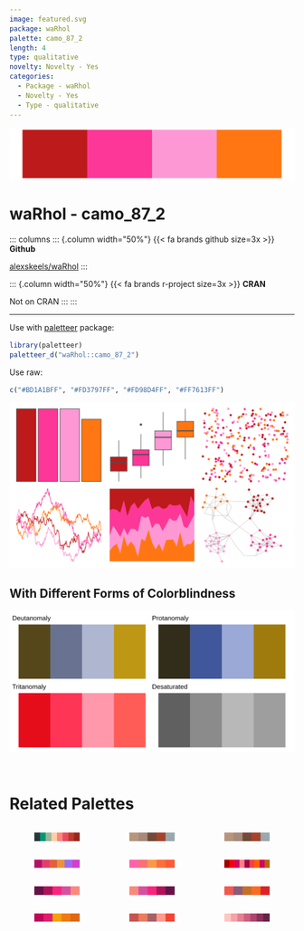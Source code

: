 ```yaml
---
image: featured.svg
package: waRhol
palette: camo_87_2
length: 4
type: qualitative
novelty: Novelty - Yes
categories:
  - Package - waRhol
  - Novelty - Yes
  - Type - qualitative
---
```


![](featured.svg)

# waRhol - camo_87_2 

::: columns
::: {.column width="50%"}
{{< fa brands github size=3x >}}
**Github**

[alexskeels/waRhol](https://github.com/alexskeels/waRhol)
:::

::: {.column width="50%"}
{{< fa brands r-project size=3x >}}
**CRAN**

Not on CRAN
:::
:::

<hr> 

Use with [paletteer](https://emilhvitfeldt.github.io/paletteer/) package:

```r
library(paletteer)
paletteer_d("waRhol::camo_87_2")
```

Use raw:

```r
c("#BD1A1BFF", "#FD3797FF", "#FD98D4FF", "#FF7613FF")
``` 

![](examples.png) <br>

## With Different Forms of Colorblindness

![](colorblind.svg) 

<br>

# Related Palettes

<div class="list" style="display: grid; grid-template-columns: auto auto auto;"> <figure class="figure">
<a href="../../awtools/a_palette/"> <img src="../../awtools/a_palette/featured.svg" style="width: 100%;" class="figure-img"></a>
</figure> <figure class="figure">
<a href="../../ButterflyColors/hamadryas_feronia/"> <img src="../../ButterflyColors/hamadryas_feronia/featured.svg" style="width: 100%;" class="figure-img"></a>
</figure> <figure class="figure">
<a href="../../ButterflyColors/hamadryas_feronia/"> <img src="../../ButterflyColors/hamadryas_feronia/featured.svg" style="width: 100%;" class="figure-img"></a>
</figure> <figure class="figure">
<a href="../../ggthemes/excel_Ion_Boardroom/"> <img src="../../ggthemes/excel_Ion_Boardroom/featured.svg" style="width: 100%;" class="figure-img"></a>
</figure> <figure class="figure">
<a href="../../lisa/RupprechtGeiger/"> <img src="../../lisa/RupprechtGeiger/featured.svg" style="width: 100%;" class="figure-img"></a>
</figure> <figure class="figure">
<a href="../../ggprism/autumn_leaves/"> <img src="../../ggprism/autumn_leaves/featured.svg" style="width: 100%;" class="figure-img"></a>
</figure> <figure class="figure">
<a href="../../vapeplot/sunset/"> <img src="../../vapeplot/sunset/featured.svg" style="width: 100%;" class="figure-img"></a>
</figure> <figure class="figure">
<a href="../../vapoRwave/sunSet/"> <img src="../../vapoRwave/sunSet/featured.svg" style="width: 100%;" class="figure-img"></a>
</figure> <figure class="figure">
<a href="../../lisa/TerryFrost/"> <img src="../../lisa/TerryFrost/featured.svg" style="width: 100%;" class="figure-img"></a>
</figure> <figure class="figure">
<a href="../../lisa/JosefAlbers_1/"> <img src="../../lisa/JosefAlbers_1/featured.svg" style="width: 100%;" class="figure-img"></a>
</figure> <figure class="figure">
<a href="../../fishualize/Sparisoma_tuyupiranga_f/"> <img src="../../fishualize/Sparisoma_tuyupiranga_f/featured.svg" style="width: 100%;" class="figure-img"></a>
</figure> <figure class="figure">
<a href="../../rcartocolor/Burg/"> <img src="../../rcartocolor/Burg/featured.svg" style="width: 100%;" class="figure-img"></a>
</figure> 
</div>
